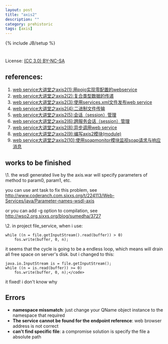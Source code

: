 ```yaml
---
layout: post
title: "axis2"
description: ""
category: prehistoric
tags: [axis]
---
```

{% include JB/setup %}
#
License: [(CC 3.0) BY-NC-SA](http://creativecommons.org/licenses/by-nc-sa/3.0/)

## references:
1. [web service大讲堂之axis2(1):用pojo实现零配置的webservice](http://www.blogjava.net/nokiaguy/archive/2009/04/archive/2009/nokiaguy/archive/2009/nokiaguy/archive/2009/01/archive/2009/01/archive/2009/01/archive/2009/01/archive/2009/01/02/249556.html)
1. [web service大讲堂之axis2(2):复合类型数据的传递](http://www.blogjava.net/nokiaguy/archive/2009/01/archive/2009/01/04/249805.html)
1. [web service大讲堂之axis2(3):使用services.xml文件发布web service](http://www.blogjava.net/nokiaguy/archive/2009/01/21/252255.html)
1. [web service大讲堂之axis2(4):二进制文件传输](http://www.blogjava.net/nokiaguy/archive/2009/01/archive/2009/01/archive/2009/01/archive/2009/01/22/252305.html)
1. [web service大讲堂之axis2(5):会话（session）管理](http://www.blogjava.net/nokiaguy/archive/2009/01/archive/2009/01/archive/2009/01/26/252564.html)
1. [web service大讲堂之axis2(6):跨服务会话（session）管理](http://www.blogjava.net/nokiaguy/archive/2009/02/03/253154.html)
1. [web service大讲堂之axis2(8):异步调用web service](http://www.blogjava.net/nokiaguy/archive/2009/02/13/254548.html)
1. [web service大讲堂之axis2(9):编写axis2模块(module)](http://www.blogjava.net/nokiaguy/archive/2009/02/16/254826.html)
1. [web service大讲堂之axis2(10):使用soapmonitor模块监视soap请求与响应消息](http://www.blogjava.net/nokiaguy/archive/2009/02/17/255021.html)


## works to be finished
\1. the wsdl generated live by the axis.war will specify parameters of method to param0, param1, etc.

you can use ant task to fix this problem, see http://www.coderanch.com.sixxs.org/t/224113/Web-Services/java/Parameter-names-wsdl-axis

or you can add -g option to compilation, see http://wso2.org.sixxs.org/blog/sumedha/3727

\2. in project file_service, when i use:

    while ((n = file.getInputStream().read(buffer)) > 0)
        fos.write(buffer, 0, n);

it seems that the cycle is going to be a endless loop, which means will drain all free space on server's disk.
but i changed to this:

    java.io.InputStream is = file.getInputStream();
    while ((n = is.read(buffer)) >= 0)
        fos.write(buffer, 0, n);</code>

it fixed! i don't know why

## Errors
* **namespace missmatch**: just change your QName object instance to the namespace that required
* **The service cannot be found for the endpoint reference**:  web browser address is not correct
* **can't find specific file**: a compromise solution is specify the file a absolute path
